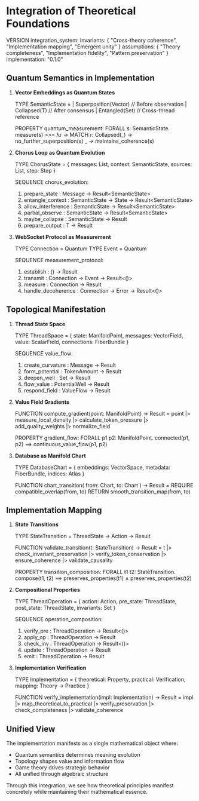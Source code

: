 # Integration of Theoretical Foundations

VERSION integration_system:
  invariants: {
    "Cross-theory coherence",
    "Implementation mapping",
    "Emergent unity"
  }
  assumptions: {
    "Theory completeness",
    "Implementation fidelity",
    "Pattern preservation"
  }
  implementation: "0.1.0"

## Quantum Semantics in Implementation

1. **Vector Embeddings as Quantum States**

   TYPE SemanticState<T> =
     | Superposition(Vector)    // Before observation
     | Collapsed(T)            // After consensus
     | Entangled(Set<ThreadId>) // Cross-thread reference

   PROPERTY quantum_measurement:
     FORALL s: SemanticState<T>.
       measure(s) >>= λr →
         MATCH r:
           Collapsed(_) → no_further_superposition(s)
           _ → maintains_coherence(s)

2. **Chorus Loop as Quantum Evolution**

   TYPE ChorusState<T> = {
     messages: List<Message>,
     context: SemanticState<T>,
     sources: List<Source>,
     step: Step
   }

   SEQUENCE chorus_evolution:
     1. prepare_state : Message → Result<SemanticState<T>>
     2. entangle_context : SemanticState<T> → State → Result<SemanticState<T>>
     3. allow_interference : SemanticState<T> → Result<SemanticState<T>>
     4. partial_observe : SemanticState<T> → Result<SemanticState<T>>
     5. maybe_collapse : SemanticState<T> → Result<T>
     6. prepare_output : T → Result<Response>

3. **WebSocket Protocol as Measurement**

   TYPE Connection = Quantum<Channel>
   TYPE Event = Quantum<Information>

   SEQUENCE measurement_protocol:
     1. establish : () → Result<Connection>
     2. transmit : Connection → Event → Result<()>
     3. measure : Connection → Result<State>
     4. handle_decoherence : Connection → Error → Result<()>

## Topological Manifestation

1. **Thread State Space**

   TYPE ThreadSpace = {
     state: ManifoldPoint,
     messages: VectorField<Message>,
     value: ScalarField<TokenAmount>,
     connections: FiberBundle<ThreadId>
   }

   SEQUENCE value_flow:
     1. create_curvature : Message → Result<LocalCurvature>
     2. form_potential : TokenAmount → Result<PotentialWell>
     3. deepen_well : Set<Approval> → Result<PotentialWell>
     4. flow_value : PotentialWell → Result<ValueFlow>
     5. respond_field : ValueFlow → Result<Message>

2. **Value Field Gradients**

   FUNCTION compute_gradient(point: ManifoldPoint) -> Result<Field> =
     point
       |> measure_local_density
       |> calculate_token_pressure
       |> add_quality_weights
       |> normalize_field

   PROPERTY gradient_flow:
     FORALL p1 p2: ManifoldPoint.
       connected(p1, p2) ⟹
         continuous_value_flow(p1, p2)

3. **Database as Manifold Chart**

   TYPE DatabaseChart = {
     embeddings: VectorSpace<Embedding>,
     metadata: FiberBundle<Metadata>,
     indices: Atlas<ThreadId>
   }

   FUNCTION chart_transition(
     from: Chart,
     to: Chart
   ) -> Result<Mapping> =
     REQUIRE compatible_overlap(from, to)
     RETURN smooth_transition_map(from, to)

## Implementation Mapping

1. **State Transitions**

   TYPE StateTransition<A> = ThreadState → Action → Result<A>

   FUNCTION validate_transition(t: StateTransition<A>) -> Result<Bool> =
     t |> check_invariant_preservation
       |> verify_token_conservation
       |> ensure_coherence
       |> validate_causality

   PROPERTY transition_composition:
     FORALL t1 t2: StateTransition<A>.
       compose(t1, t2) ⟹
         preserves_properties(t1) ∧
         preserves_properties(t2)

2. **Compositional Properties**

   TYPE ThreadOperation<A> = {
     action: Action,
     pre_state: ThreadState,
     post_state: ThreadState,
     invariants: Set<Property>
   }

   SEQUENCE operation_composition:
     1. verify_pre : ThreadOperation<A> → Result<()>
     2. apply_op : ThreadOperation<A> → Result<A>
     3. check_inv : ThreadOperation<A> → Result<()>
     4. update : ThreadOperation<A> → Result<State>
     5. emit : ThreadOperation<A> → Result<Event>

3. **Implementation Verification**

   TYPE Implementation<A> = {
     theoretical: Property,
     practical: Verification<A>,
     mapping: Theory → Practice
   }

   FUNCTION verify_implementation<A>(impl: Implementation<A>) -> Result<Bool> =
     impl |> map_theoretical_to_practical
          |> verify_preservation
          |> check_completeness
          |> validate_coherence

## Unified View

The implementation manifests as a single mathematical object where:
- Quantum semantics determines meaning evolution
- Topology shapes value and information flow
- Game theory drives strategic behavior
- All unified through algebraic structure

Through this integration, we see how theoretical principles manifest concretely while maintaining their mathematical essence.
